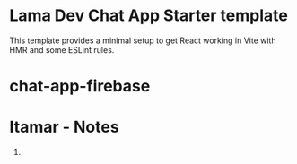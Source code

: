 # Lama Dev Chat App Starter template

This template provides a minimal setup to get React working in Vite with HMR and some ESLint rules.

# chat-app-firebase

# Itamar - Notes

1.

